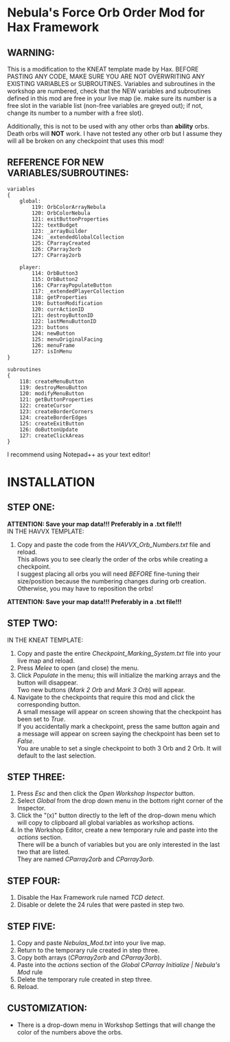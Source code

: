# Nebula's Force Orb Order Mod for Hax Framework

## **WARNING:** 
This is a modification to the KNEAT template made by Hax. BEFORE PASTING ANY CODE, MAKE SURE YOU ARE NOT OVERWRITING ANY EXISTING VARIABLES or SUBROUTINES. 
Variables and subroutines in the workshop are numbered, check that the NEW variables and subroutines defined in this mod are free in your live map (ie. make sure its number is a free slot in the variable list (non-free variables are greyed out); if not, change its number to a number with a free slot).

Additionally, this is not to be used with any other orbs than **ability** orbs. Death orbs will **NOT** work. I have not tested any other orb but I assume they will all be broken on any checkpoint that uses this mod!  

## REFERENCE FOR NEW VARIABLES/SUBROUTINES:
```
variables
{
	global:
		119: OrbColorArrayNebula
		120: OrbColorNebula
		121: exitButtonProperties
		122: textBudget
		123: _arrayBuilder
		124: _extendedGlobalCollection
		125: CParrayCreated
		126: CParray3orb
		127: CParray2orb	

	player:
		114: OrbButton3
		115: OrbButton2
		116: CParrayPopulateButton
		117: _extendedPlayerCollection
		118: getProperties
		119: buttonModification
		120: currActionID
		121: destroyButtonID
		122: lastMenuButtonID
		123: buttons
		124: newButton
		125: menuOriginalFacing
		126: menuFrame
		127: isInMenu
}

subroutines
{
	118: createMenuButton
	119: destroyMenuButton
	120: modifyMenuButton
	121: getButtonProperties
	122: createCursor
	123: createBorderCorners
	124: createBorderEdges
	125: createExitButton
	126: doButtonUpdate
	127: createClickAreas
}
```

I recommend using Notepad++ as your text editor!

# INSTALLATION

## STEP ONE: 
**ATTENTION: Save your map data!!! Preferably in a .txt file!!!**  
IN THE HAVVX TEMPLATE:  
1. Copy and paste the code from the *HAVVX_Orb_Numbers.txt* file and reload.  
This allows you to see clearly the order of the orbs while creating a checkpoint.  
I suggest placing all orbs you will need *BEFORE* fine-tuning their size/position because the numbering changes during orb creation.  
Otherwise, you may have to reposition the orbs!  

**ATTENTION: Save your map data!!! Preferably in a .txt file!!!**  

## STEP TWO:
IN THE KNEAT TEMPLATE:
1. Copy and paste the entire *Checkpoint_Marking_System.txt* file into your live map and reload.  
2. Press *Melee* to open (and close) the menu.  
3. Click *Populate* in the menu; this will initialize the marking arrays and the button will disappear.  
Two new buttons (*Mark 2 Orb* and *Mark 3 Orb*) will appear.  
4. Navigate to the checkpoints that require this mod and click the corresponding button.  
A small message will appear on screen showing that the checkpoint has been set to *True*.  
If you accidentally mark a checkpoint, press the same button again and a message will appear on screen saying the checkpoint has been set to *False*.  
You are unable to set a single checkpoint to both 3 Orb and 2 Orb. It will default to the last selection.  

## STEP THREE: 
1. Press *Esc* and then click the *Open Workshop Inspector* button.  
2. Select *Global* from the drop down menu in the bottom right corner of the Inspector.  
3. Click the "(x)" button directly to the left of the drop-down menu which will copy to clipboard all global variables as workshop actions.  
4. In the Workshop Editor, create a new temporary rule and paste into the *actions* section.  
There will be a bunch of variables but you are only interested in the last two that are listed.  
They are named *CParray2orb* and *CParray3orb*.  

## STEP FOUR:  
1. Disable the Hax Framework rule named *TCD detect*.   
2. Disable or delete the 24 rules that were pasted in step two.  

## STEP FIVE:  
1. Copy and paste *Nebulas_Mod.txt* into your live map.  
2. Return to the temporary rule created in step three.
3. Copy both arrays (*CParray2orb* and *CParray3orb*).
4. Paste into the *actions* section of the *Global CParray Initialize | Nebula's Mod* rule
5. Delete the temporary rule created in step three.
6. Reload.

## CUSTOMIZATION:
- There is a drop-down menu in Workshop Settings that will change the color of the numbers above the orbs.


